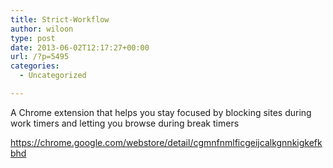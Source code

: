 ```yaml
---
title: Strict-Workflow
author: wiloon
type: post
date: 2013-06-02T12:17:27+00:00
url: /?p=5495
categories:
  - Uncategorized

---
```

A Chrome extension that helps you stay focused by blocking sites during work timers and letting you browse during break timers

<div id="repository_homepage">
  <p>
    <a href="https://chrome.google.com/webstore/detail/cgmnfnmlficgeijcalkgnnkigkefkbhd" rel="nofollow">https://chrome.google.com/webstore/detail/cgmnfnmlficgeijcalkgnnkigkefkbhd</a>
  </p>
</div>